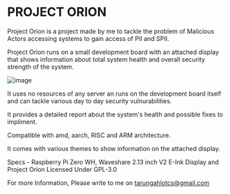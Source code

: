 # PROJECT ORION
                                                                                                                                                                                                                                                              
Project Orion is a project made by me to tackle the problem of Malicious Actors accessing systems to gain access of PII and SPII.

Project Orion runs on a small development board with an attached display that shows information about total system health and overall security strength of the system.

![image](https://github.com/Tarun-00/Project-Orion/assets/69211877/b2006bcd-abca-4365-bb0e-543546c48bb4)

It uses no resources of any server an runs on the development board itself and can tackle various day to day security vulnurabilities.

It provides a detailed report about the system's health and possible fixes to impliment.

Compatible with amd, aarch, RISC and ARM architecture.

It comes with various themes to show information on the attached display.

Specs - Raspberry Pi Zero WH, Waveshare 2.13 inch V2 E-Ink Display and Project Orion Licensed Under GPL-3.0 

For more Information, Please write to me on tarungahlotcs@gmail.com
